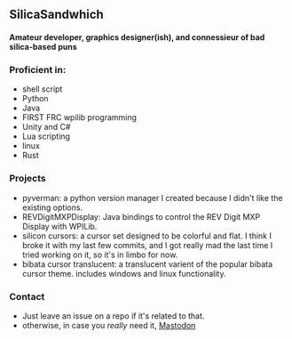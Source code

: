 ## SilicaSandwhich
#### Amateur developer, graphics designer(ish), and connessieur of bad silica-based puns

### Proficient in:
- shell script
- Python
- Java
- FIRST FRC wpilib programming
- Unity and C#
- Lua scripting
- linux
- Rust

### Projects
- pyverman: a python version manager I created because I didn't like the existing options.
- REVDigitMXPDisplay: Java bindings to control the REV Digit MXP Display with WPILib.
- silicon cursors: a cursor set designed to be colorful and flat. I think I broke it with my last few commits, and I got really mad the last time I tried working on it, so it's in limbo for now.
- bibata cursor translucent: a translucent varient of the popular bibata cursor theme. includes windows and linux functionality.

### Contact
- Just leave an issue on a repo if it's related to that.
- otherwise, in case you *really* need it, <a rel="me" href="https://tech.lgbt/@silicasandwhich">Mastodon</a>
